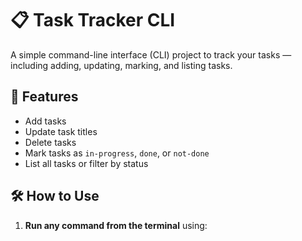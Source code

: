 # 📋 Task Tracker CLI

A simple command-line interface (CLI) project to track your tasks — including adding, updating, marking, and listing tasks.

## 🚀 Features

- Add tasks
- Update task titles
- Delete tasks
- Mark tasks as `in-progress`, `done`, or `not-done`
- List all tasks or filter by status

## 🛠️ How to Use

1. **Run any command from the terminal** using:

